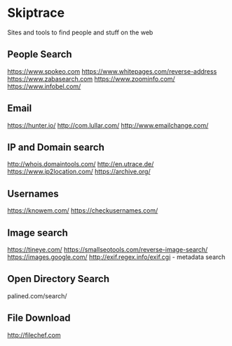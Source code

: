 # Skiptrace
Sites and tools to find people and stuff on the web

## People Search
https://www.spokeo.com
https://www.whitepages.com/reverse-address
https://www.zabasearch.com
https://www.zoominfo.com/
https://www.infobel.com/

## Email
https://hunter.io/
http://com.lullar.com/
http://www.emailchange.com/

## IP and Domain search
http://whois.domaintools.com/
http://en.utrace.de/
https://www.ip2location.com/
https://archive.org/

## Usernames
https://knowem.com/
https://checkusernames.com/

## Image search
https://tineye.com/
https://smallseotools.com/reverse-image-search/
https://images.google.com/
http://exif.regex.info/exif.cgi  - metadata search

## Open Directory Search
palined.com/search/

## File Download
http://filechef.com
